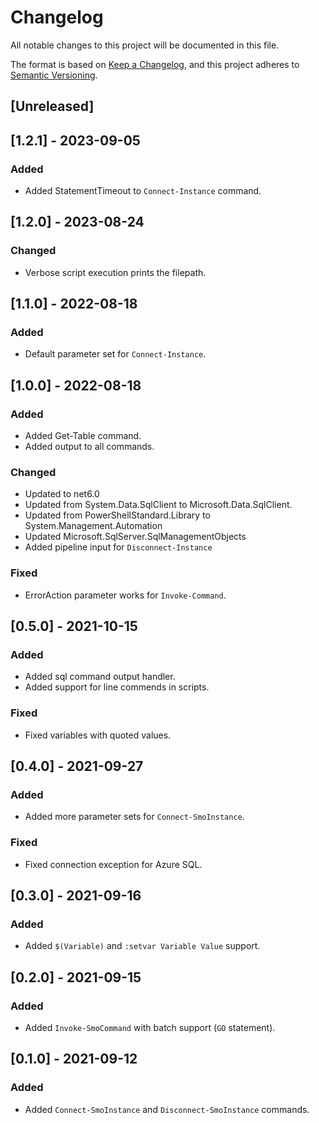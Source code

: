 # Changelog

All notable changes to this project will be documented in this file.

The format is based on [Keep a Changelog](https://keepachangelog.com/en/1.0.0/),
and this project adheres to [Semantic Versioning](https://semver.org/spec/v2.0.0.html).

## [Unreleased]

## [1.2.1] - 2023-09-05

### Added

- Added StatementTimeout to `Connect-Instance` command.

## [1.2.0] - 2023-08-24

### Changed

- Verbose script execution prints the filepath.

## [1.1.0] - 2022-08-18

### Added

- Default parameter set for `Connect-Instance`.

## [1.0.0] - 2022-08-18

### Added

- Added Get-Table command.
- Added output to all commands.

### Changed

- Updated to net6.0
- Updated from System.Data.SqlClient to Microsoft.Data.SqlClient.
- Updated from PowerShellStandard.Library to System.Management.Automation
- Updated Microsoft.SqlServer.SqlManagementObjects
- Added pipeline input for `Disconnect-Instance`

### Fixed

- ErrorAction parameter works for `Invoke-Command`.

## [0.5.0] - 2021-10-15

### Added

- Added sql command output handler.
- Added support for line commends in scripts.

### Fixed

- Fixed variables with quoted values.

## [0.4.0] - 2021-09-27

### Added

- Added more parameter sets for `Connect-SmoInstance`.

### Fixed

- Fixed connection exception for Azure SQL.

## [0.3.0] - 2021-09-16

### Added

- Added `$(Variable)` and `:setvar Variable Value` support.

## [0.2.0] - 2021-09-15

### Added

- Added `Invoke-SmoCommand` with batch support (`GO` statement).

## [0.1.0] - 2021-09-12

### Added

- Added `Connect-SmoInstance` and `Disconnect-SmoInstance` commands.

<!-- markdownlint-configure-file {"MD024": { "siblings_only": true } } -->
